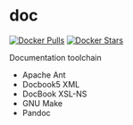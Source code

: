# doc

[![Docker Pulls](https://img.shields.io/docker/pulls/bcdevices/doc.svg)](https://hub.docker.com/r/bcdevices/doc/)
[![Docker Stars](https://img.shields.io/docker/stars/bcdevices/doc.svg)](https://hub.docker.com/r/bcdevices/doc/)

Documentation toolchain

- Apache Ant
- Docbook5 XML 
- DocBook XSL-NS
- GNU Make
- Pandoc
